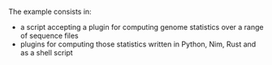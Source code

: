 The example consists in:
  - a script accepting a plugin for computing genome statistics over a range of sequence files
  - plugins for computing those statistics written in Python, Nim, Rust and as a shell script

